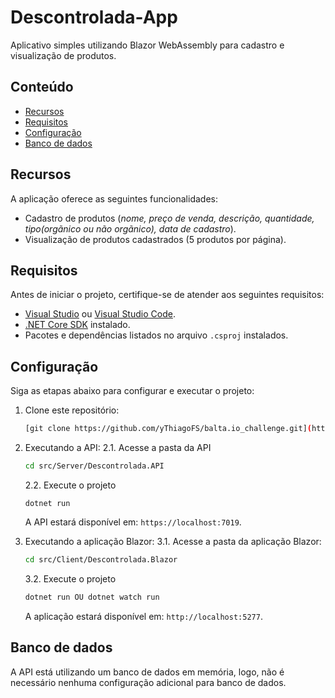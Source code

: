 # Descontrolada-App

Aplicativo simples utilizando Blazor WebAssembly para cadastro e visualização de produtos.

## Conteúdo

- [Recursos](#recursos)
- [Requisitos](#requisitos)
- [Configuração](#configuração)
- [Banco de dados](#banco-de-dados)

## Recursos

A aplicação oferece as seguintes funcionalidades:

- Cadastro de produtos (*nome, preço de venda, descrição, quantidade, tipo(orgãnico ou não orgãnico), data de cadastro*).
- Visualização de produtos cadastrados (5 produtos por página).

## Requisitos

Antes de iniciar o projeto, certifique-se de atender aos seguintes requisitos:

- [Visual Studio](https://visualstudio.microsoft.com/) ou [Visual Studio Code](https://code.visualstudio.com/).
- [.NET Core SDK](https://dotnet.microsoft.com/download) instalado.
- Pacotes e dependências listados no arquivo `.csproj` instalados.

## Configuração

Siga as etapas abaixo para configurar e executar o projeto:

1. Clone este repositório:

   ```sh
   [git clone https://github.com/yThiagoFS/balta.io_challenge.git](https://github.com/yThiagoFS/Descontrolada-App.git)
   
2. Executando a API:
   2.1. Acesse a pasta da API
   ```sh
   cd src/Server/Descontrolada.API
   ```

   2.2. Execute o projeto
   ```
   dotnet run
   ```
   A API estará disponível em: `https://localhost:7019`.

   

3. Executando a aplicação Blazor:
   3.1. Acesse a pasta da aplicação Blazor:
   ```sh
   cd src/Client/Descontrolada.Blazor
   ```

   3.2. Execute o projeto
   ```sh
   dotnet run OU dotnet watch run
   ```
   A aplicação estará disponível em: `http://localhost:5277`.

## Banco de dados

A API está utilizando um banco de dados em memória, logo, não é necessário nenhuma configuração adicional para banco de dados.
